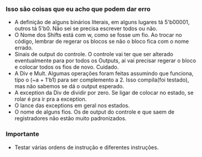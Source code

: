 ### Isso são coisas que eu acho que podem dar erro

* A definição de alguns binários literais, em alguns lugares tá 5'b00001, outros tá 5'b0. Não sei se precisa escrever todos ou não.
* O Nome dos Shifts está com w, como se fosse um fio. Ao trocar no código, lembrar de regerar os blocos se não o bloco fica com o nome errado.
* Sinais de output do controle. O controle vai ter que ser alterado eventualmente para por todos os Outputs, aí vai precisar regerar o bloco e colocar todos os fios de novo. Cuidado.
* A Div e Mult. Algumas operações foram feitas assumindo que funciona, tipo o (~a + 1'b1) para ser complemento a 2. Isso compila(foi testado), mas não sabemos se dá o output esperado.
* A exception da Div de dividir por zero. Se ligar de colocar no estado, se rolar é pra ir pra a exception.
* O lance das exceptions em geral nos estados.
* O nome de alguns fios. Os de output do controle e que saem de registradores não estão muito padronizados.

### Importante
* Testar várias ordens de instrução e diferentes instruções.
